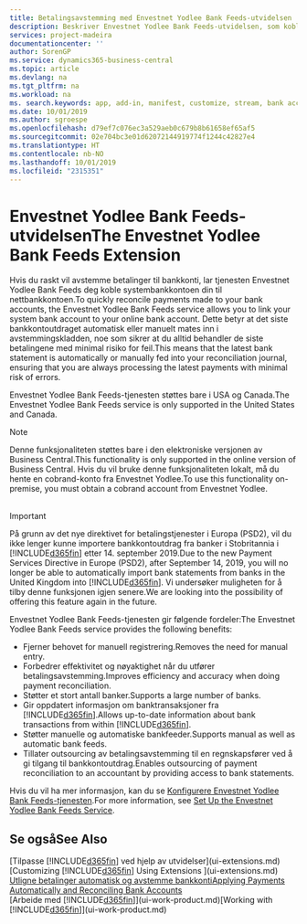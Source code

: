 ```yaml
---
title: Betalingsavstemming med Envestnet Yodlee Bank Feeds-utvidelsen | Microsoft Docs
description: Beskriver Envestnet Yodlee Bank Feeds-utvidelsen, som kobles til bankkonti, slik at du raskt kan avstemme betalinger.
services: project-madeira
documentationcenter: ''
author: SorenGP
ms.service: dynamics365-business-central
ms.topic: article
ms.devlang: na
ms.tgt_pltfrm: na
ms.workload: na
ms. search.keywords: app, add-in, manifest, customize, stream, bank account link
ms.date: 10/01/2019
ms.author: sgroespe
ms.openlocfilehash: d79ef7c076ec3a529aeb0c679b8b61658ef65af5
ms.sourcegitcommit: 02e704bc3e01d62072144919774f1244c42827e4
ms.translationtype: HT
ms.contentlocale: nb-NO
ms.lasthandoff: 10/01/2019
ms.locfileid: "2315351"
---
```

# <a name="the-envestnet-yodlee-bank-feeds-extension"></a><span data-ttu-id="bd47a-103">Envestnet Yodlee Bank Feeds-utvidelsen</span><span class="sxs-lookup"><span data-stu-id="bd47a-103">The Envestnet Yodlee Bank Feeds Extension</span></span>
<span data-ttu-id="bd47a-104">Hvis du raskt vil avstemme betalinger til bankkonti, lar tjenesten Envestnet Yodlee Bank Feeds deg koble systembankkontoen din til nettbankkontoen.</span><span class="sxs-lookup"><span data-stu-id="bd47a-104">To quickly reconcile payments made to your bank accounts, the Envestnet Yodlee Bank Feeds service allows you to link your system bank account to your online bank account.</span></span> <span data-ttu-id="bd47a-105">Dette betyr at det siste bankkontoutdraget automatisk eller manuelt mates inn i avstemmingskladden, noe som sikrer at du alltid behandler de siste betalingene med minimal risiko for feil.</span><span class="sxs-lookup"><span data-stu-id="bd47a-105">This means that the latest bank statement is automatically or manually fed into your reconciliation journal, ensuring that you are always processing the latest payments with minimal risk of errors.</span></span>

<span data-ttu-id="bd47a-106">Envestnet Yodlee Bank Feeds-tjenesten støttes bare i USA og Canada.</span><span class="sxs-lookup"><span data-stu-id="bd47a-106">The Envestnet Yodlee Bank Feeds service is only supported in the United States and Canada.</span></span>

> [!NOTE]
> <span data-ttu-id="bd47a-107">Denne funksjonaliteten støttes bare i den elektroniske versjonen av Business Central.</span><span class="sxs-lookup"><span data-stu-id="bd47a-107">This functionality is only supported in the online version of Business Central.</span></span> <span data-ttu-id="bd47a-108">Hvis du vil bruke denne funksjonaliteten lokalt, må du hente en cobrand-konto fra Envestnet Yodlee.</span><span class="sxs-lookup"><span data-stu-id="bd47a-108">To use this functionality on-premise, you must obtain a cobrand account from Envestnet Yodlee.</span></span><br /><br />

> [!IMPORTANT]
> <span data-ttu-id="bd47a-109">På grunn av det nye direktivet for betalingstjenester i Europa (PSD2), vil du ikke lenger kunne importere bankkontoutdrag fra banker i Stobritannia i [!INCLUDE[d365fin](includes/d365fin_md.md)] etter 14. september 2019.</span><span class="sxs-lookup"><span data-stu-id="bd47a-109">Due to the new Payment Services Directive in Europe (PSD2), after September 14, 2019, you will no longer be able to automatically import bank statements from banks in the United Kingdom into [!INCLUDE[d365fin](includes/d365fin_md.md)].</span></span> <span data-ttu-id="bd47a-110">Vi undersøker muligheten for å tilby denne funksjonen igjen senere.</span><span class="sxs-lookup"><span data-stu-id="bd47a-110">We are looking into the possibility of offering this feature again in the future.</span></span>

<span data-ttu-id="bd47a-111">Envestnet Yodlee Bank Feeds-tjenesten gir følgende fordeler:</span><span class="sxs-lookup"><span data-stu-id="bd47a-111">The Envestnet Yodlee Bank Feeds service provides the following benefits:</span></span>

* <span data-ttu-id="bd47a-112">Fjerner behovet for manuell registrering.</span><span class="sxs-lookup"><span data-stu-id="bd47a-112">Removes the need for manual entry.</span></span>
* <span data-ttu-id="bd47a-113">Forbedrer effektivitet og nøyaktighet når du utfører betalingsavstemming.</span><span class="sxs-lookup"><span data-stu-id="bd47a-113">Improves efficiency and accuracy when doing payment reconciliation.</span></span>
* <span data-ttu-id="bd47a-114">Støtter et stort antall banker.</span><span class="sxs-lookup"><span data-stu-id="bd47a-114">Supports a large number of banks.</span></span>
* <span data-ttu-id="bd47a-115">Gir oppdatert informasjon om banktransaksjoner fra [!INCLUDE[d365fin](includes/d365fin_md.md)].</span><span class="sxs-lookup"><span data-stu-id="bd47a-115">Allows up-to-date information about bank transactions from within [!INCLUDE[d365fin](includes/d365fin_md.md)].</span></span>
* <span data-ttu-id="bd47a-116">Støtter manuelle og automatiske bankfeeder.</span><span class="sxs-lookup"><span data-stu-id="bd47a-116">Supports manual as well as automatic bank feeds.</span></span>
* <span data-ttu-id="bd47a-117">Tillater outsourcing av betalingsavstemming til en regnskapsfører ved å gi tilgang til bankkontoutdrag.</span><span class="sxs-lookup"><span data-stu-id="bd47a-117">Enables outsourcing of payment reconciliation to an accountant by providing access to bank statements.</span></span>

<span data-ttu-id="bd47a-118">Hvis du vil ha mer informasjon, kan du se [Konfigurere Envestnet Yodlee Bank Feeds-tjenesten](bank-how-setup-bank-statement-service.md).</span><span class="sxs-lookup"><span data-stu-id="bd47a-118">For more information, see [Set Up the Envestnet Yodlee Bank Feeds Service](bank-how-setup-bank-statement-service.md).</span></span>

## <a name="see-also"></a><span data-ttu-id="bd47a-119">Se også</span><span class="sxs-lookup"><span data-stu-id="bd47a-119">See Also</span></span>
<span data-ttu-id="bd47a-120">[Tilpasse [!INCLUDE[d365fin](includes/d365fin_md.md)] ved hjelp av utvidelser](ui-extensions.md)  </span><span class="sxs-lookup"><span data-stu-id="bd47a-120">[Customizing [!INCLUDE[d365fin](includes/d365fin_md.md)] Using Extensions ](ui-extensions.md)  </span></span>  
[<span data-ttu-id="bd47a-121">Utligne betalinger automatisk og avstemme bankkonti</span><span class="sxs-lookup"><span data-stu-id="bd47a-121">Applying Payments Automatically and Reconciling Bank Accounts</span></span>](receivables-apply-payments-auto-reconcile-bank-accounts.md)  
<span data-ttu-id="bd47a-122">[Arbeide med [!INCLUDE[d365fin](includes/d365fin_md.md)]](ui-work-product.md)</span><span class="sxs-lookup"><span data-stu-id="bd47a-122">[Working with [!INCLUDE[d365fin](includes/d365fin_md.md)]](ui-work-product.md)</span></span>
